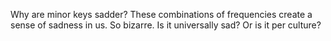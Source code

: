 


Why are minor keys sadder? These combinations of frequencies create a sense of sadness in us. So bizarre. Is it universally sad? Or is it per culture?